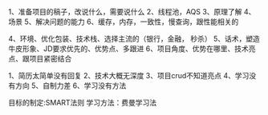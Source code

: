1、准备项目的稿子，改说什么，需要说什么
2、线程池，AQS
3、原理了解
4、场景
5、解决问题的能力
6、缓存，内存，一致性，慢查询，跟性能相关的






4、环境、优化包装、技术栈、选择主流的（银行，金融， 秒杀）
5、话术，塑造牛皮形象、JD要求优先的、优势点、多跟进
6、项目角度、优势在哪里、技术亮点、跟项目紧密结合


1、简历太简单没有回复
2、技术大概无深度
3、项目crud不知道亮点
4、学习没有方向
5、自制力差
6、学习没有方法






目标的制定:SMART法则
学习方法：费曼学习法